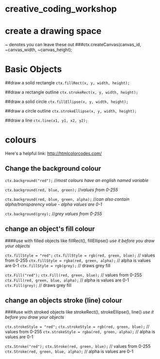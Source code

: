 # creative_coding_workshop

# create a drawing space
~ denotes you can leave these out
###ctx.createCanvas(canvas_id, ~canvas_width, ~canvas_height);


# Basic Objects

##draw a solid rectangle
`ctx.fillRect(x, y, width, height);`

##draw a rectangle outline
`ctx.strokeRect(x, y, width, height);`

##draw a solid circle
`ctx.fillEllipse(x, y, width, height);`

##draw a circle outline
`ctx.strokeEllipse(x, y, width, height);`

##draw a line
`ctx.line(x1, y1, x2, y2);`



# colours
Here's a helpful link: http://htmlcolorcodes.com/

## Change the background colour

`ctx.background("red");` //*most colours have an english named variable*

`ctx.background(red, blue, green);` //*values from 0-255*

`ctx.background(red, blue, green, alpha);` //*can also contain alpha/transparency value - alpha values are 0-1*

`ctx.background(grey);` //*grey values from 0-255*


## change an object's fill colour
####use with filled objects like fillRect(), fillEllipse()
*use it before you draw your objects*

`ctx.fillStyle = "red";`
`ctx.fillStyle = rgb(red, green, blue);` // values from 0-255
`ctx.fillStyle = rgba(red, green, alpha);` // alpha is values are 0-1
`ctx.fillStyle = rgb(grey);` // draws grey fill

`ctx.Fill("red");`
`ctx.Fill(red, green, blue);` // values from 0-255
`ctx.Fill(red, green, blue, alpha);` // alpha is values are 0-1
`ctx.Fill(grey);` // draws grey fill


## change an objects stroke (line) colour
####use with stroked objects like strokeRect(), strokeEllipse(), line()
*use it before you draw your objects*

`ctx.strokeStyle = "red";`
`ctx.strokeStyle = rgb(red, green, blue);` // values from 0-255
`ctx.strokeStyle = rgba(red, green, alpha);` // alpha is values are 0-1

`ctx.Stroke("red");`
`ctx.Stroke(red, green, blue);` // values from 0-255
`ctx.Stroke(red, green, blue, alpha);` // alpha is values are 0-1
